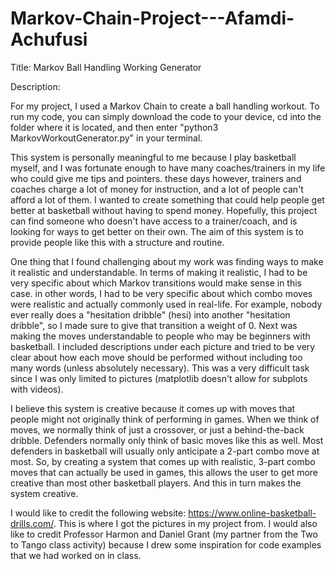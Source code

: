 # Markov-Chain-Project---Afamdi-Achufusi

Title: Markov Ball Handling Working Generator

Description:

  For my project, I used a Markov Chain to create a ball handling workout. To run my code, you can simply download the code to your device, cd into the folder where it is located, and then enter "python3 MarkovWorkoutGenerator.py" in your terminal. 

  This system is personally meaningful to me because I play basketball myself, and I was fortunate enough to have many coaches/trainers in my life who could give me tips and pointers. these days however, trainers and coaches charge a lot of money for instruction, and a lot of people can't afford a lot of them. I wanted to create something that could help people get better at basketball without having to spend money. Hopefully, this project can find someone who doesn't have access to a trainer/coach, and is looking for ways to get better on their own. The aim of this system is to provide people like this with a structure and routine.

  One thing that I found challenging about my work was finding ways to make it realistic and understandable. In terms of making it realistic, I had to be very specific about which Markov transitions would make sense in this case. in other words, I had to be very specific about which combo moves were realistic and actually commonly used in real-life. For example, nobody ever really does a "hesitation dribble" (hesi) into another "hesitation dribble", so I made sure to give that transition a weight of 0. Next was making the moves understandable to people who may be beginners with basketball. I included descriptions under each picture and tried to be very clear about how each move should be performed without including too many words (unless absolutely necessary). This was a very difficult task since I was only limited to pictures (matplotlib doesn't allow for subplots with videos). 

  I believe this system is creative because it comes up with moves that people might not originally think of performing in games. When we think of moves, we normally think of just a crossover, or just a behind-the-back dribble. Defenders normally only think of basic moves like this as well. Most defenders in basketball will usually only anticipate a 2-part combo move at most. So, by creating a system that comes up with realistic, 3-part combo moves that can actually be used in games, this allows the user to get more creative than most other basketball players. And this in turn makes the system creative.

  I would like to credit the following website: https://www.online-basketball-drills.com/. This is where I got the pictures in my project from. I would also like to credit Professor Harmon and Daniel Grant (my partner from the Two to Tango class activity) because I drew some inspiration for code examples that we had worked on in class.
